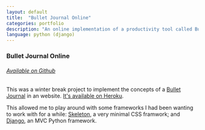 ```yaml
---
layout: default
title:  "Bullet Journal Online"
categories: portfolio
description: "An online implementation of a productivity tool called Bullet Journal."
language: python (django)
---
```

### Bullet Journal Online

###### [Available on Github](https://github.com/rbonick/bullet_journal_online)

This was a winter break project to implement the concepts of a [Bullet Journal](http://www.bulletjournal.com/) in an
website. [It's available on Heroku](http://bulletjournalonline.herokuapp.com/).

This allowed me to play around with some frameworks I had been wanting to work with for a while:
[Skeleton](http://getskeleton.com/), a very minimal CSS framwork;
and [Django](https://www.djangoproject.com/), an MVC Python framework.